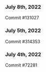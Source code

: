 ### July 8th, 2022

Commit #131027

### July 5th, 2022

Commit #314353


### July 4th, 2022

Commit #72281
